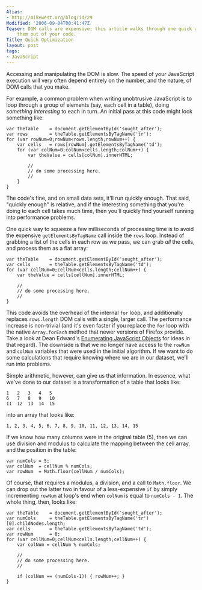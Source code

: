 ```yaml
---
Alias:
- http://mikewest.org/blog/id/29
Modified: '2006-09-04T00:41:47Z'
Teaser: DOM calls are expensive; this article walks through one quick way to optimize
    them out of your code.
Title: Quick Optimization
layout: post
tags:
- JavaScript
---
```

Accessing and manipulating the DOM is slow.  The speed of your JavaScript execution will very often depend entirely on the number, and the nature, of DOM calls that you make.  

For example, a common problem when writing unobtrusive JavaScript is to loop through a group of elements (say, each cell in a table), doing _something interesting_ to each in turn.  An initial pass at this code might look something like:

    var theTable    = document.getElementById('sought_after');
    var rows        = theTable.getElementsByTagName('tr');
    for (var rowNum=0;rowNum<rows.length;rowNum++) {
        var cells   = rows[rowNum].getElementsByTagName('td');
        for (var colNum=0;colNum<cells.length;colNum++) {
            var theValue = cells[colNum].innerHTML;
            
            //
            // do some processing here.
            //
        }
    }
    
The code's fine, and on small data sets, it'll run quickly enough.  That said, "quickly enough" is relative, and if the interesting something that you're doing to each cell takes much time, then you'll quickly find yourself running into performance problems.

One quick way to squeeze a few milliseconds of processing time is to avoid the expensive `getElementsByTagName` call inside the `rows` loop.  Instead of grabbing a list of the cells in each row as we pass, we can grab _all_ the cells, and process them as a flat array:

    var theTable    = document.getElementById('sought_after');
    var cells       = theTable.getElementsByTagName('td');
    for (var cellNum=0;cellNum<cells.length;cellNum++) {
        var theValue = cells[cellNum].innerHTML;
            
        //
        // do some processing here.
        //
    }

This code avoids the overhead of the internal `for` loop, and additionally replaces `rows.length` DOM calls with a single, larger call.  The performance increase is non-trivial (and it's even faster if you replace the `for` loop with the native `Array.forEach` method that newer versions of Firefox provide.  Take a look at Dean Edward's [Enumerating JavaScript Objects][foreach] for ideas in that regard).  The downside is that we no longer have access to the `rowNum` and `colNum` variables that were used in the initial algorithm.  If we want to do some calculations that require knowing where we are in our dataset, we'll run into problems.

[foreach]: http://dean.edwards.name/weblog/2006/07/enum/ "Dean Edwards: 'Enumerating JavaScript Objects'"

Simple arithmetic, however, can give us that information.  In essence, what we've done to our dataset is a transformation of a table that looks like:

    1   2   3   4   5
    6   7   8   9   10
    11  12  13  14  15
    
into an array that looks like:

    1, 2, 3, 4, 5, 6, 7, 8, 9, 10, 11, 12, 13, 14, 15

If we know how many columns were in the original table (5), then we can use division and modulus to calculate the mapping between the cell array, and the position in the table:

    var numCols = 5;
    var colNum  = cellNum % numCols;
    var rowNum  = Math.floor(cellNum / numCols);
    
Of course, that requires a modulus, a division, and a call to `Math.floor`.  We can drop out the latter two in favour of a less-expensive `if` by simply incrementing `rowNum` at loop's end when `colNum` is equal to `numCols - 1`.  The whole thing, then, looks like:

    var theTable    = document.getElementById('sought_after');
    var numCols     = theTable.getElementsByTagName('tr')[0].childNodes.length;
    var cells       = theTable.getElementsByTagName('td');
    var rowNum      = 0;
    for (var cellNum=0;cellNum<cells.length;cellNum++) {
        var colNum = cellNum % numCols;

        //
        // do some processing here.
        //
        
        if (colNum == (numCols-1)) { rowNum++; }
    }